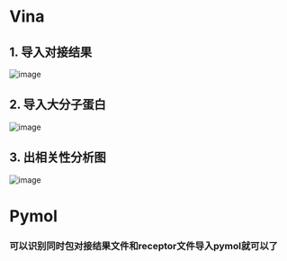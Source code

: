 # Vina
## 1. 导入对接结果
![image](https://user-images.githubusercontent.com/41554601/219848707-8ca9a8ef-0e1e-4c5e-a1a8-8057abad57d8.png)

## 2. 导入大分子蛋白
![image](https://user-images.githubusercontent.com/41554601/219848747-3d87eb3a-6e14-45e8-8ef4-61ef720c59e6.png)

## 3. 出相关性分析图
![image](https://user-images.githubusercontent.com/41554601/219848782-2dd7cfd2-4f73-49fb-b1b2-dc6f5ccf3c8d.png)

# Pymol
### 可以识别同时包对接结果文件和receptor文件导入pymol就可以了
